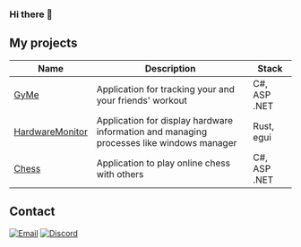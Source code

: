 ### Hi there 👋

## My projects

|Name|Description|Stack|
|----|-----------|--------|
|[GyMe](https://github.com/Igor636965736c610a/GyMe)|Application for tracking your and your friends' workout|C#, ASP .NET|
|[HardwareMonitor](https://github.com/Igor636965736c610a/HardwareMonitor)|Application for display hardware information and managing processes like windows manager|Rust, egui|
|[Chess](https://github.com/Igor636965736c610a/ChessApi)|Application to play online chess with others|C#, ASP .NET|

## Contact
 [![Email](https://img.shields.io/badge/Gmail-D14836?style=for-the-badge&logo=gmail&logoColor=white)](igormiekina@gmail.com)
 [![Discord](https://img.shields.io/badge/Discord-7289DA?style=for-the-badge&logo=discord&logoColor=white)](https://discordapp.com/users/555710805040037889)

<!--
**Igor636965736c610a/Igor636965736c610a** is a ✨ _special_ ✨ repository because its `README.md` (this file) appears on your GitHub profile.

Here are some ideas to get you started:

- 🔭 I’m currently working on ...
- 🌱 I’m currently learning ...
- 👯 I’m looking to collaborate on ...
- 🤔 I’m looking for help with ...
- 💬 Ask me about ...
- 📫 How to reach me: ...
- 😄 Pronouns: ...
- ⚡ Fun fact: ...
-->
